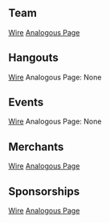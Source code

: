 ## Team
[Wire](http://imgur.com/I3tKAgC)
[Analogous Page](https://getmonero.org/knowledge-base/people)

## Hangouts
[Wire](http://imgur.com/G0Xfdd6)
Analogous Page: None

## Events
[Wire](http://imgur.com/kg74aRH)
Analogous Page: None

## Merchants
[Wire](http://imgur.com/UYFJFfB)
[Analogous Page](https://getmonero.org/getting-started/merchants)

## Sponsorships
[Wire](http://imgur.com/evVuQKc)
[Analogous Page](https://getmonero.org/getting-started/donate/)
